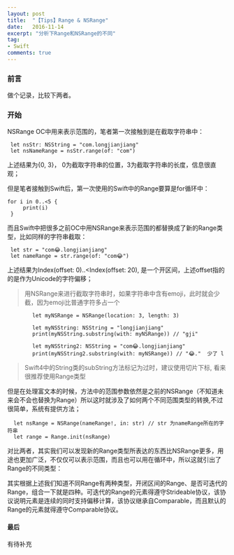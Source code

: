 ```yaml
---
layout: post
title:  "【Tips】Range & NSRange"
date:   2016-11-14
excerpt: "分析下Range和NSRange的不同"
tag:
- Swift
comments: true
---
```


### 前言

做个记录，比较下两者。

### 开始

NSRange OC中用来表示范围的，笔者第一次接触到是在截取字符串中：

```
 let nsStr: NSString = "com.longjianjiang"
 let nsNameRange = nsStr.range(of: "com")
```

上述结果为{0, 3}， 0为截取字符串的位置，3为截取字符串的长度，信息很直观；

但是笔者接触到Swift后，第一次使用的Swift中的Range要算是for循环中：

```
for i in 0..<5 {
     print(i)
 }
```

而且Swift中把很多之前OC中用NSRange来表示范围的都替换成了新的Range类型，比如同样的字符串截取：

```
 let str = "com😂.longjianjiang"
 let nameRange = str.range(of: "com😂")
```

上述结果为Index(offset: 0)..<Index(offset: 20), 是一个开区间，上述offset指的的是作为Unicode的字符偏移；

> 用NSRange来进行截取字符串时，如果字符串中含有emoji，此时就会少截，因为emoji比普通字符多占一个

```
        let myNSRange = NSRange(location: 3, length: 3)
        
        let myNSString: NSString = "longjianjiang"
        print(myNSString.substring(with: myNSRange)) // "gji"
        
        let myNSString2: NSString = "com😂.longjianjiang"
        print(myNSString2.substring(with: myNSRange)) // "😂."  少了 l 
```


> Swift4中的String类的subString方法标记为过时，建议使用切片下标, 看来很推荐使用Range类型

但是在处理富文本的时候，方法中的范围参数依然是之前的NSRange（不知道未来会不会也替换为Range）所以这时就涉及了如何两个不同范围类型的转换,不过很简单，系统有提供方法；

```
  let nsRange = NSRange(nameRange!, in: str) // str 为nameRange所在的字符串
  let range = Range.init(nsRange)
```

对比两者，其实我们可以发现新的Range类型所表达的东西比NSRange更多，用途也更加广泛，不仅仅可以表示范围，而且也可以用在循环中，所以这就引出了Range的不同类型：

其实根据上述我们知道不同Range有两种类型，开闭区间的Range、是否可迭代的Range，组合一下就是四种。可迭代的Range的元素得遵守Strideable协议，该协议说明元素是连续的同时支持偏移计算，该协议继承自Comparable，而且默认的Range的元素就得遵守Comparable协议。

#### 最后

有待补充
